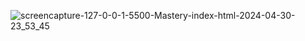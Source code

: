 ![screencapture-127-0-0-1-5500-Mastery-index-html-2024-04-30-23_53_45](https://github.com/thanhlucifer/CyberSoft_Mastery/assets/88926531/b2beac54-8d79-4223-812e-39eb5098cbb4)
